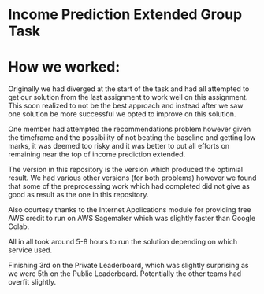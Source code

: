 # Income Prediction Extended Group Task

# How we worked:
Originally we had diverged at the start of the task and had all attempted to get our solution from the last assignment to work well on this assignment. This soon realized to not be the best approach and instead after we saw one solution be more successful we opted to improve on this solution.

One member had attempted the recommendations problem however given the timeframe and the possibility of not beating the baseline and getting low marks, it was deemed too risky and it was better to put all efforts on remaining near the top of income prediction extended.

The version in this repository is the version which produced the optimial result. We had various other versions (for both problems) however we found that some of the preprocessing work which had completed did not give as good as result as the one in this repository.

Also courtesy thanks to the Internet Applications module for providing free AWS credit to run on AWS Sagemaker which was slightly faster than Google Colab.

All in all took around 5-8 hours to run the solution depending on which service used.

Finishing 3rd on the Private Leaderboard, which was slightly surprising as we were 5th on the Public Leaderboard. Potentially the other teams had overfit slightly.

